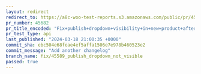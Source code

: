 ```yaml
---
layout: redirect
redirect_to: https://a8c-woo-test-reports.s3.amazonaws.com/public/pr/45682/api/index.html
pr_number: 45682
pr_title_encoded: "Fix+publish+dropdown+visibility+in+new+product+after+hiding+pre-publish+modal"
pr_test_type: api
last_published: "2024-03-18 21:00:35 +0000"
commit_sha: ebc504e68feae4ef5affa1506e7e978b460523e2
commit_message: "Add another changelog"
branch_name: fix/45589_publish_dropdown_not_visible
passed: true
---
```

